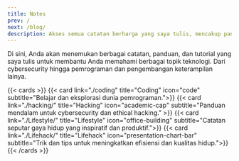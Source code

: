 ```yaml
---
title: Notes
prev: /
next: /blog/
description: Akses semua catatan berharga yang saya tulis, mencakup panduan dan tutorial mendalam.
---
```


Di sini, Anda akan menemukan berbagai catatan, panduan, dan tutorial yang saya tulis untuk membantu Anda memahami berbagai topik teknologi. Dari cybersecurity hingga pemrograman dan pengembangan keterampilan lainya.

{{< cards >}}
{{< card link="./coding" title="Coding" icon="code" subtitle="Belajar dan eksplorasi dunia pemrograman.">}}
{{< card link="./hacking/" title="Hacking" icon="academic-cap" subtitle="Panduan mendalam untuk cybersecurity dan ethical hacking." >}}
{{< card link="./Lifestyle/" title="Lifestyle" icon="office-building" subtitle="Catatan seputar gaya hidup yang inspiratif dan produktif.">}}
{{< card link="./Lifehack/" title="Lifehack" icon="presentation-chart-bar" subtitle="Trik dan tips untuk meningkatkan efisiensi dan kualitas hidup.">}}
{{< /cards >}}
